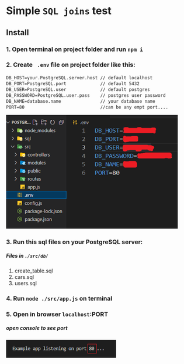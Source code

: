 # Simple  `SQL joins` test
## Install
### 1. Open terminal on project folder and run `npm i`

### 2. Create ` .env` file on project folder like this:
    DB_HOST=your.PostgreSQL.server.host // default localhost
    DB_PORT=PostgreSQL.port             // default 5432
    DB_USER=PostgreSQL.user             // default postgres
    DB_PASSWORD=PostgreSQL.user.pass    // postgres user password 
    DB_NAME=database.name               // your database name
    PORT=80                             //can be any empt port....
![alt img](https://raw.githubusercontent.com/Bekmirzo/postgresql-joins/main/src/public/index/env.PNG)
### 3. Run this sql files on your PostgreSQL server:
##### Files in `./src/db/`
1. create_table.sql
2. cars.sql
3. users.sql

### 4. Run `node ./src/app.js` on terminal
### 5. Open in browser `localhost`:PORT 
##### open console to see port
![alt img](https://raw.githubusercontent.com/Bekmirzo/postgresql-joins/main/src/public/index/port.PNG)

